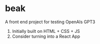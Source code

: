 # beak
A front end project for testing OpenAIs GPT3
1. Initially built on HTML + CSS + JS
2. Consider turning into a React App